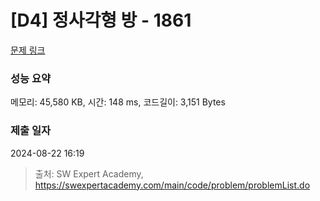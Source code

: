 # [D4] 정사각형 방 - 1861 

[문제 링크](https://swexpertacademy.com/main/code/problem/problemDetail.do?contestProbId=AV5LtJYKDzsDFAXc) 

### 성능 요약

메모리: 45,580 KB, 시간: 148 ms, 코드길이: 3,151 Bytes

### 제출 일자

2024-08-22 16:19



> 출처: SW Expert Academy, https://swexpertacademy.com/main/code/problem/problemList.do